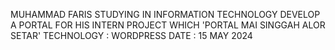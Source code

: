 MUHAMMAD FARIS STUDYING  IN INFORMATION TECHNOLOGY DEVELOP A PORTAL FOR HIS INTERN PROJECT WHICH 'PORTAL MAI SINGGAH ALOR SETAR'
TECHNOLOGY : WORDPRESS
DATE : 15 MAY 2024
